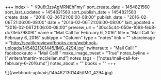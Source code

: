 +++
index = "-K9u6t3zsAgMRNEhFmyl"
sort_create_date = 1454821560
sort_last_updated = 1454821560
sort_publish_date = 1454821560
create_date = "2016-02-06T21:06:00-08:00"
publish_date = "2016-02-06T21:06:00-08:00"
date = "2016-02-06T21:06:00-08:00"
last_updated = "2016-02-06T21:06:00-08:00"
preview_url = "30cc5c44-050e-1098-feb8-dc73e579809f"
name = "Mail Call for February 6, 2016"
title = "Mail Call for February 6, 2016"
subtype = "Column"
type = "notes"
link = ""
shareimage = "http://seattlereviewofbooks.com/webhook-uploads/1454821301445/IMG_4294.jpg"
twitterauto = "Mail Call! "
facebookauto = "Mail Call! "
make_image_tweet = "True"
notes_byline = ["writers/martin-mcclellan.md"]
notes_tags = ["notes/mail-call-for-february-6-2016.md"]
notes_about = ""
books = ""
+++
<p class="image">![](/webhook-uploads/1454821301445/IMG_4294.jpg)</p>
